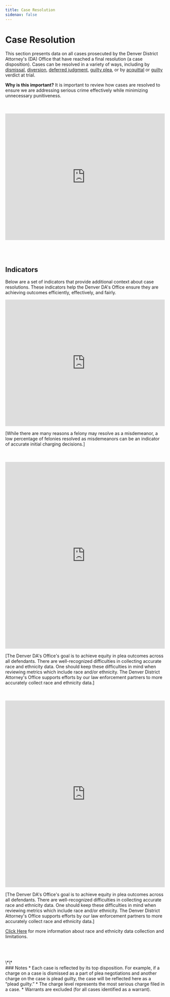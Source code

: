 ```yaml
---
title: Case Resolution
sidenav: false
---
```

# Case Resolution

This section presents data on all cases prosecuted by the Denver District Attorney's (DA) Office that have reached a final resolution (a case disposition). Cases can be resolved in a variety of ways, including by <a href="/technical-notes#dismissed">dismissal</a>, <a href="/technical-notes#diversion">diversion</a>, <a href="/technical-notes#deferred">deferred judgment</a>, <a href="/technical-notes#pleadguilty">guilty plea</a>, or by <a href="/technical-notes#acquitted">acquittal</a> or <a href="/technical-notes#foundguilty">guilty</a> verdict at trial. 

**Why is this important?** It is important to review how cases are resolved to ensure we are addressing serious crime effectively while minimizing unnecessary punitiveness.

<br>

<br>

<!--

<iframe title="Cases Resolved" aria-label="Table" id="datawrapper-chart-t97qQ" src="https://datawrapper.dwcdn.net/t97qQ/4/" scrolling="no" frameborder="0" style="width: 0; min-width: 100% !important; border: none;" height="356"></iframe><script type="text/javascript">!function(){"use strict";window.addEventListener("message",(function(e){if(void 0!==e.data["datawrapper-height"]){var t=document.querySelectorAll("iframe");for(var a in e.data["datawrapper-height"])for(var r=0;r<t.length;r++){if(t[r].contentWindow===e.source)t[r].style.height=e.data["datawrapper-height"][a]+"px"}}}))}();
</script> <br>

<br>

\\\*\\\*\\\\[Add any reflections or comments on trends, current value, and/or planned activities]\\\*\\\*

<br>

\-->

<iframe title="Felony Cases Resolved, by Disposition Type" aria-label="Stacked Column Chart" id="datawrapper-chart-tl8vr" src="https://datawrapper.dwcdn.net/tl8vr/" scrolling="no" frameborder="0" style="width: 0; min-width: 100% !important; border: none;" height="400"></iframe><script type="text/javascript">!function(){"use strict";window.addEventListener("message",(function(e){if(void 0!==e.data["datawrapper-height"]){var t=document.querySelectorAll("iframe");for(var a in e.data["datawrapper-height"])for(var r=0;r<t.length;r++){if(t[r].contentWindow===e.source)t[r].style.height=e.data["datawrapper-height"][a]+"px"}}}))}();
</script> <br>

<br>

<br>

<!-- <iframe title="Misdemeanor Cases Resolved, by Disposition Type" aria-label="Stacked Column Chart" id="datawrapper-chart-sTaWn" src="https://datawrapper.dwcdn.net/sTaWn/" scrolling="no" frameborder="0" style="width: 0; min-width: 100% !important; border: none;" height="400"></iframe><script type="text/javascript">!function(){"use strict";window.addEventListener("message",(function(e){if(void 0!==e.data["datawrapper-height"]){var t=document.querySelectorAll("iframe");for(var a in e.data["datawrapper-height"])for(var r=0;r<t.length;r++){if(t[r].contentWindow===e.source)t[r].style.height=e.data["datawrapper-height"][a]+"px"}}}))}();
</script> <br>

<br>

-->

<br>

## Indicators

Below are a set of indicators that provide additional context about case resolutions. These indicators help the Denver DA's Office ensure they are achieving outcomes efficiently, effectively, and fairly. <br>

<iframe title="Felonies Resolved as Misdemeanors" aria-label="Interactive line chart" id="datawrapper-chart-ZD5RF" src="https://datawrapper.dwcdn.net/ZD5RF/" scrolling="no" frameborder="0" style="width: 0; min-width: 100% !important; border: none;" height="400"></iframe><script type="text/javascript">!function(){"use strict";window.addEventListener("message",(function(e){if(void 0!==e.data["datawrapper-height"]){var t=document.querySelectorAll("iframe");for(var a in e.data["datawrapper-height"])for(var r=0;r<t.length;r++){if(t[r].contentWindow===e.source)t[r].style.height=e.data["datawrapper-height"][a]+"px"}}}))}();
</script> <br>

\[While there are many reasons a felony may resolve as a misdemeanor, a low percentage of felonies resolved as misdemeanors can be an indicator of accurate initial charging decisions.]

<br>

<br>

<iframe title="Plea Differences by Defendant Race/Ethnicity - Black Defendants" aria-label="Bullet Bars" id="datawrapper-chart-MiGmv" src="https://datawrapper.dwcdn.net/MiGmv/" scrolling="no" frameborder="0" style="width: 0; min-width: 100% !important; border: none;" height="590"></iframe><script type="text/javascript">!function(){"use strict";window.addEventListener("message",(function(e){if(void 0!==e.data["datawrapper-height"]){var t=document.querySelectorAll("iframe");for(var a in e.data["datawrapper-height"])for(var r=0;r<t.length;r++){if(t[r].contentWindow===e.source)t[r].style.height=e.data["datawrapper-height"][a]+"px"}}}))}();
</script> <br>

\[The Denver DA's Office's goal is to achieve equity in plea outcomes across all defendants. There are well-recognized difficulties in collecting accurate race and ethnicity data. One should keep these difficulties in mind when reviewing metrics which include race and/or ethnicity. The Denver District Attorney's Office supports efforts by our law enforcement partners to more accurately collect race and ethnicity data.]

<br>

<br>

<iframe title="Plea Differences by Defendant Race/Ethnicity - Hispanic Defendants" aria-label="Bullet Bars" id="datawrapper-chart-dY3Di" src="https://datawrapper.dwcdn.net/dY3Di/" scrolling="no" frameborder="0" style="width: 0; min-width: 100% !important; border: none;" height="590"></iframe><script type="text/javascript">!function(){"use strict";window.addEventListener("message",(function(e){if(void 0!==e.data["datawrapper-height"]){var t=document.querySelectorAll("iframe");for(var a in e.data["datawrapper-height"])for(var r=0;r<t.length;r++){if(t[r].contentWindow===e.source)t[r].style.height=e.data["datawrapper-height"][a]+"px"}}}))}();
</script> <br>

\[The Denver DA's Office's goal is to achieve equity in plea outcomes across all defendants. There are well-recognized difficulties in collecting accurate race and ethnicity data. One should keep these difficulties in mind when reviewing metrics which include race and/or ethnicity. The Denver District Attorney's Office supports efforts by our law enforcement partners to more accurately collect race and ethnicity data.]

<a href="/defendant_characteristics#R/E indicators">Click Here</a> for more information about race and ethnicity data collection and limitations.

<br>

<br>

<!--

<iframe title="Time to Felony Resolution" aria-label="Interactive line chart" id="datawrapper-chart-HdJNz" src="https://datawrapper.dwcdn.net/HdJNz/" scrolling="no" frameborder="0" style="width: 0; min-width: 100% !important; border: none;" height="400"></iframe><script type="text/javascript">!function(){"use strict";window.addEventListener("message",(function(e){if(void 0!==e.data["datawrapper-height"]){var t=document.querySelectorAll("iframe");for(var a in e.data["datawrapper-height"])for(var r=0;r<t.length;r++){if(t[r].contentWindow===e.source)t[r].style.height=e.data["datawrapper-height"][a]+"px"}}}))}();
</script> <br>

<br>

\\[Our goal is to improve efficiency by resolving cases as soon as possible. While there are many reasons why a case may not resolve in a timely manner, many of which are not in their control, there are some things prosecutors can do to efficiently resolve cases.]  

\-->

<br>

<!--

<iframe title="Conforming to ABA Time Standards - Felonies" aria-label="Interactive area chart" id="datawrapper-chart-Vn8pm" src="https://datawrapper.dwcdn.net/Vn8pm/" scrolling="no" frameborder="0" style="width: 0; min-width: 100% !important; border: none;" height="400"></iframe><script type="text/javascript">!function(){"use strict";window.addEventListener("message",(function(e){if(void 0!==e.data["datawrapper-height"]){var t=document.querySelectorAll("iframe");for(var a in e.data["datawrapper-height"])for(var r=0;r<t.length;r++){if(t[r].contentWindow===e.source)t[r].style.height=e.data["datawrapper-height"][a]+"px"}}}))}();
</script> <br>

<br>

\*\*\[Add any reflections or comments on trends, current value, and/or planned activities;\*\* \*WG Reflection: We often do not have a first hearing within the 120 days recommended by the ABA standards, and length of case varies based on the type of case. As a next step the office will discuss appropriate case lengths (based on type of case) and what can be done to help reduce case lengths.\*\*\\*]\*\*

<br>

\-->

<!--

<iframe title="Conforming to ABA Time Standards - Misdemeanors" aria-label="Interactive area chart" id="datawrapper-chart-ZNYiM" src="https://datawrapper.dwcdn.net/ZNYiM/" scrolling="no" frameborder="0" style="width: 0; min-width: 100% !important; border: none;" height="400"></iframe><script type="text/javascript">!function(){"use strict";window.addEventListener("message",(function(e){if(void 0!==e.data["datawrapper-height"]){var t=document.querySelectorAll("iframe");for(var a in e.data["datawrapper-height"])for(var r=0;r<t.length;r++){if(t[r].contentWindow===e.source)t[r].style.height=e.data["datawrapper-height"][a]+"px"}}}))}();
</script> <br>

<br>

\*\*\[Add any reflections on trends, current value, and/or planned activities,\*\* \*For e.g. “To better meet the ABA time standards, our office plans to xxxx\*\*\\*]\*\*

\*\*\-->\*\*

<br>

<!--

<iframe title="Felony Dismissal Timeliness" aria-label="Interactive line chart" id="datawrapper-chart-xJVSt" src="https://datawrapper.dwcdn.net/xJVSt/" scrolling="no" frameborder="0" style="width: 0; min-width: 100% !important; border: none;" height="400"></iframe><script type="text/javascript">!function(){"use strict";window.addEventListener("message",(function(e){if(void 0!==e.data["datawrapper-height"]){var t=document.querySelectorAll("iframe");for(var a in e.data["datawrapper-height"])for(var r=0;r<t.length;r++){if(t[r].contentWindow===e.source)t[r].style.height=e.data["datawrapper-height"][a]+"px"}}}))}();
</script> <br>

<br>

\\[This metric includes cases that are dismissed upon acceptance into diversion.]

\-->

<!--

<br>

<iframe title="Minimizing Delays in Felony Case Processing by Limiting Hearings" aria-label="Interactive line chart" id="datawrapper-chart-VIxBZ" src="https://datawrapper.dwcdn.net/VIxBZ/" scrolling="no" frameborder="0" style="width: 0; min-width: 100% !important; border: none;" height="400"></iframe><script type="text/javascript">!function(){"use strict";window.addEventListener("message",(function(e){if(void 0!==e.data["datawrapper-height"]){var t=document.querySelectorAll("iframe");for(var a in e.data["datawrapper-height"])for(var r=0;r<t.length;r++){if(t[r].contentWindow===e.source)t[r].style.height=e.data["datawrapper-height"][a]+"px"}}}))}();
</script> <br>

\[In general, we would like to decrease the number of hearings to avoid prolonged case processing]

<br>

<br>

--!>

### Notes

* Each case is reflected by its top disposition. For example, if a charge on a case is dismissed as a part of plea negotiations and another charge on the case is plead guilty, the case will be reflected here as a “plead guilty.”
* The charge level represents the most serious charge filed in a case.
* Warrants are excluded (for all cases identified as a warrant).